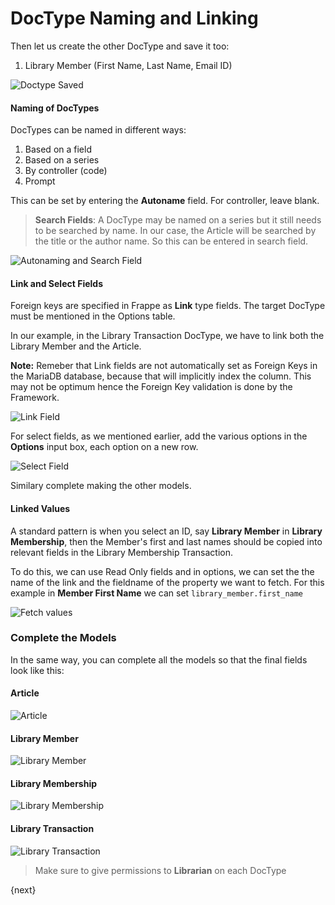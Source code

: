 # DocType Naming and Linking

Then let us create the other DocType and save it too:

1. Library Member (First Name, Last Name, Email ID)

<img class="screenshot" alt="Doctype Saved" src="{{url_prefix}}/assets/img/naming_doctype.png">


#### Naming of DocTypes

DocTypes can be named in different ways:

1. Based on a field
1. Based on a series
1. By controller (code)
1. Prompt

This can be set by entering the **Autoname** field. For controller, leave blank.

> **Search Fields**: A DocType may be named on a series but it still needs to be searched by name. In our case, the Article will be searched by the title or the author name. So this can be entered in search field.

<img class="screenshot" alt="Autonaming and Search Field" src="{{url_prefix}}/assets/img/autoname_and_search_field.png">

#### Link and Select Fields

Foreign keys are specified in Frappe as **Link** type fields. The target DocType must be mentioned in the Options table.

In our example, in the Library Transaction DocType, we have to link both the Library Member and the Article.

**Note:** Remeber that Link fields are not automatically set as Foreign Keys in the MariaDB database, because that will implicitly index the column. This may not be optimum hence the Foreign Key validation is done by the Framework.

<img class="screenshot" alt="Link Field" src="{{url_prefix}}/assets/img/link_field.png">

For select fields, as we mentioned earlier, add the various options in the **Options** input box, each option on a new row.

<img class="screenshot" alt="Select Field" src="{{url_prefix}}/assets/img/select_field.png">

Similary complete making the other models.

#### Linked Values

A standard pattern is when you select an ID, say **Library Member** in **Library Membership**, then the Member's first and last names should be copied into relevant fields in the Library Membership Transaction.

To do this, we can use Read Only fields and in options, we can set the the name of the link and the fieldname of the property we want to fetch. For this example in **Member First Name** we can set `library_member.first_name`

<img class="screenshot" alt="Fetch values" src="{{url_prefix}}/assets/img/fetch.png">

### Complete the Models

In the same way, you can complete all the models so that the final fields look like this:

#### Article

<img class="screenshot" alt="Article" src="{{url_prefix}}/assets/img/doctype_article.png">

#### Library Member

<img class="screenshot" alt="Library Member" src="{{url_prefix}}/assets/img/doctype_lib_member.png">

#### Library Membership

<img class="screenshot" alt="Library Membership" src="{{url_prefix}}/assets/img/doctype_lib_membership.png">

#### Library Transaction

<img class="screenshot" alt="Library Transaction" src="{{url_prefix}}/assets/img/doctype_lib_trans.png">

> Make sure to give permissions to **Librarian** on each DocType

{next}
